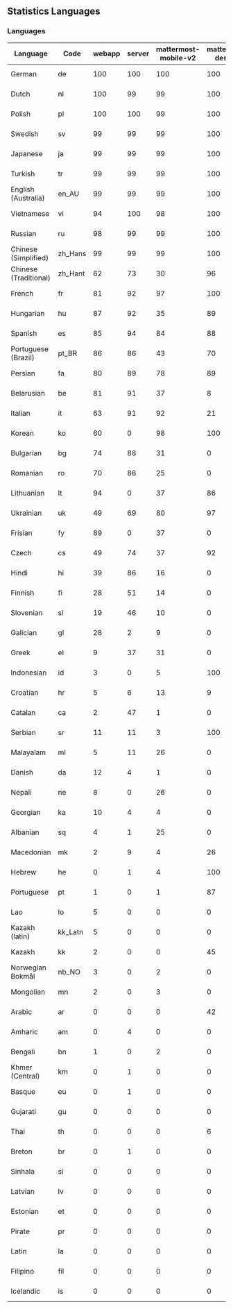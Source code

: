## Statistics Languages ##
###  Languages  ###
|Language|Code|webapp|server|mattermost-mobile-v2|mattermost-desktop|playbook-webapp|calls-webapp|Total|Last Modified|
|---|---|---|---|---|---|---|---|---|---|
|German|de| 100| 100| 100| 100| 0| 100| 100|2023-10-30T16:11:00.696456Z|
|Dutch|nl| 100| 99| 99| 100| 0| 100| 99|2023-10-30T11:27:47.994013Z|
|Polish|pl| 100| 100| 99| 100| 0| 100| 99|2023-10-30T06:59:29.912557Z|
|Swedish|sv| 99| 99| 99| 100| 0| 100| 99|2023-10-29T10:04:22.568934Z|
|Japanese|ja| 99| 99| 99| 100| 0| 100| 99|2023-10-29T10:02:28.372582Z|
|Turkish|tr| 99| 99| 99| 100| 0| 100| 99|2023-10-29T10:04:31.538038Z|
|English (Australia)|en_AU| 99| 99| 99| 100| 0| 0| 99|2023-10-29T10:01:08.960263Z|
|Vietnamese|vi| 94| 100| 98| 100| 0| 100| 96|2023-10-30T06:48:14.499708Z|
|Russian|ru| 98| 99| 99| 100| 0| 76| 96|2023-10-29T10:04:00.751230Z|
|Chinese (Simplified)|zh_Hans| 99| 99| 99| 100| 0| 100| 95|2023-10-30T05:58:02.420121Z|
|Chinese (Traditional)|zh_Hant| 62| 73| 30| 96| 0| 4| 88|2023-10-29T10:04:49.605578Z|
|French|fr| 81| 92| 97| 100| 0| 58| 83|2023-10-29T10:01:39.672673Z|
|Hungarian|hu| 87| 92| 35| 89| 0| 0| 82|2023-10-29T10:02:11.224307Z|
|Spanish|es| 85| 94| 84| 88| 0| 28| 81|2023-10-29T10:01:13.667524Z|
|Portuguese (Brazil)|pt_BR| 86| 86| 43| 70| 0| 100| 81|2023-10-29T10:03:47.001362Z|
|Persian|fa| 80| 89| 78| 89| 0| 0| 77|2023-10-29T10:01:26.384598Z|
|Belarusian|be| 81| 91| 37| 8| 0| 0| 76|2023-10-29T10:00:30.268004Z|
|Italian|it| 63| 91| 92| 21| 0| 24| 71|2023-10-27T10:05:52.660267Z|
|Korean|ko| 60| 0| 98| 100| 0| 100| 71|2023-10-27T10:06:13.899790Z|
|Bulgarian|bg| 74| 88| 31| 0| 0| 0| 70|2023-10-29T10:00:34.478169Z|
|Romanian|ro| 70| 86| 25| 0| 0| 0| 67|2023-10-29T10:03:55.905026Z|
|Lithuanian|lt| 94| 0| 37| 86| 0| 89| 63|2023-10-29T10:03:03.456834Z|
|Ukrainian|uk| 49| 69| 80| 97| 0| 0| 59|2023-10-27T10:07:37.159412Z|
|Frisian|fy| 89| 0| 37| 0| 0| 0| 57|2023-10-29T10:01:44.335093Z|
|Czech|cs| 49| 74| 37| 92| 0| 100| 54|2023-10-27T10:04:38.252623Z|
|Hindi|hi| 39| 86| 16| 0| 0| 0| 47|2023-10-29T10:02:01.876699Z|
|Finnish|fi| 28| 51| 14| 0| 0| 0| 32|2023-10-24T20:51:51.938310Z|
|Slovenian|sl| 19| 46| 10| 0| 0| 0| 23|2023-10-09T15:20:58.552528Z|
|Galician|gl| 28| 2| 9| 0| 0| 0| 19|2023-10-29T10:01:48.607596Z|
|Greek|el| 9| 37| 31| 0| 0| 0| 18|2023-10-09T15:20:58.196617Z|
|Indonesian|id| 3| 0| 5| 100| 0| 0| 14|2023-10-25T04:33:24.913676Z|
|Croatian|hr| 5| 6| 13| 9| 0| 100| 14|2023-10-26T12:17:44.922153Z|
|Catalan|ca| 2| 47| 1| 0| 0| 0| 13|2023-10-09T15:20:58.159395Z|
|Serbian|sr| 11| 11| 3| 100| 0| 0| 12|2023-10-24T20:58:17.537255Z|
|Malayalam|ml| 5| 11| 26| 0| 0| 0| 9|2023-10-24T20:55:57.621229Z|
|Danish|da| 12| 4| 1| 0| 0| 0| 8|2023-10-09T15:20:58.185551Z|
|Nepali|ne| 8| 0| 26| 0| 0| 0| 7|2023-10-09T15:20:58.498015Z|
|Georgian|ka| 10| 4| 4| 0| 0| 0| 7|2023-10-24T20:54:15.658025Z|
|Albanian|sq| 4| 1| 25| 0| 0| 0| 5|2023-10-25T09:51:18.065259Z|
|Macedonian|mk| 2| 9| 4| 26| 0| 0| 5|2023-10-27T10:06:30.928518Z|
|Hebrew|he| 0| 1| 4| 100| 0| 0| 4|2023-10-27T10:05:31.342590Z|
|Portuguese|pt| 1| 0| 1| 87| 0| 0| 4|2023-10-30T05:05:57.136879Z|
|Lao|lo| 5| 0| 0| 0| 0| 0| 3|2023-10-09T15:20:58.408506Z|
|Kazakh (latin)|kk_Latn| 5| 0| 0| 0| 0| 0| 3|2023-10-24T20:54:35.554803Z|
|Kazakh|kk| 2| 0| 0| 45| 0| 0| 3|2023-10-24T20:54:25.468925Z|
|Norwegian Bokmål|nb_NO| 3| 0| 2| 0| 0| 0| 2|2023-10-24T20:56:17.583395Z|
|Mongolian|mn| 2| 0| 3| 0| 0| 0| 2|2023-10-09T15:20:58.474766Z|
|Arabic|ar| 0| 0| 0| 42| 0| 0| 1|2023-10-09T15:20:58.462991Z|
|Amharic|am| 0| 4| 0| 0| 0| 0| 1|2023-10-09T15:20:58.102825Z|
|Bengali|bn| 1| 0| 2| 0| 0| 0| 1|2023-10-09T15:20:58.129127Z|
|Khmer (Central)|km| 0| 1| 0| 0| 0| 0| 0|2023-10-09T15:20:58.389365Z|
|Basque|eu| 0| 1| 0| 0| 0| 0| 0|2023-10-09T15:20:58.220029Z|
|Gujarati|gu| 0| 0| 0| 0| 0| 0| 0|2023-10-09T15:20:58.279932Z|
|Thai|th| 0| 0| 0| 6| 0| 0| 0|2023-10-09T15:20:58.586605Z|
|Breton|br| 0| 1| 0| 0| 0| 0| 0|2023-10-09T15:20:58.146710Z|
|Sinhala|si| 0| 0| 0| 0| 0| 0| 0|2023-10-09T15:20:58.537638Z|
|Latvian|lv| 0| 0| 0| 0| 0| 0| 0|2023-10-09T15:20:58.426415Z|
|Estonian|et| 0| 0| 0| 0| 0| 0| 0|2023-10-09T15:20:58.209138Z|
|Pirate|pr| 0| 0| 0| 0| 0| 0| 0|2023-10-09T15:20:58.506339Z|
|Latin|la| 0| 0| 0| 0| 0| 0| 0|2023-10-09T15:20:58.399153Z|
|Filipino|fil| 0| 0| 0| 0| 0| 0| 0|2023-10-09T15:20:58.242109Z|
|Icelandic|is| 0| 0| 0| 0| 0| 0| 0|2023-10-09T15:20:58.340445Z|
